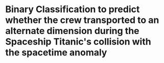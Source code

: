 # Binary Classification to predict whether the crew transported to an alternate dimension during the Spaceship Titanic's collision with the spacetime anomaly